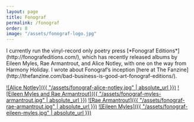 ```yaml
---
layout: page
title: Fonograf
permalink: /fonograf
order: 8
image: "/assets/fonograf-logo.jpg"
---
```

<span>
  I currently run the vinyl-record only poetry press [*Fonograf Editions*](http://fonografeditions.com/), which has recently released albums by Eileen Myles, Rae Armantrout, and Alice Notley, with one on the way from Harmony Holiday. I wrote about Fonograf’s inception [here at The Fanzine](http://thefanzine.com/bad-business-is-good-art-fonograf-editions/).
</span>

[![Alice Notley]({{ "/assets/fonograf-alice-notley.jpg" | absolute_url }})](http://fonografeditions.com/product/fono3-alice-notley-live-in-seattle/)
[![Eileen Myles and Rae Armantrout]({{ "/assets/fonograf-myles-armantrout.jpg" | absolute_url }})](http://fonografeditions.com/product/conflation-alohairish-trees-autographed-copies/)
[![Rae Armantrout]({{ "/assets/fonograf-rae-armantrout.jpg" | absolute_url }})](http://fonografeditions.com/product/f0n02-rae-armantrout-conflation/)
[![Eileen Myles]({{ "/assets/fonograf-eileen-myles.jpg" | absolute_url }})](http://fonografeditions.com/product/aloha-irish-trees/)
